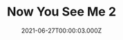 ---
title: "Now You See Me 2"
year: 2016
date: 2021-06-27T00:00:03.000Z
permalink: /almanac/movies/2021-06-27-now-you-see-me-2/index.html
link: https://letterboxd.com/rknightuk/film/now-you-see-me-2/1/
rating: 2
---